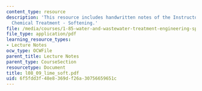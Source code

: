 ```yaml
---
content_type: resource
description: 'This resource includes handwritten notes of the Instructor on the topic:
  Chemical Treatment - Softening.'
file: /media/courses/1-85-water-and-wastewater-treatment-engineering-spring-2006/6f5fdd3f48e8369df26a30756659651c_l08_09_lime_soft.pdf
file_type: application/pdf
learning_resource_types:
- Lecture Notes
ocw_type: OCWFile
parent_title: Lecture Notes
parent_type: CourseSection
resourcetype: Document
title: l08_09_lime_soft.pdf
uid: 6f5fdd3f-48e8-369d-f26a-30756659651c
---
```

